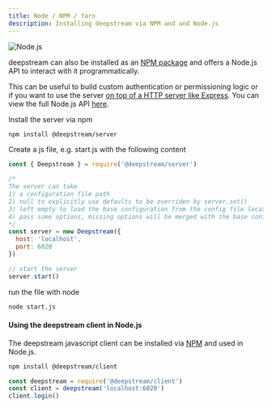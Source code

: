```yaml
---
title: Node / NPM / Yarn
description: Installing deepstream via NPM and and Node.js
---
```


![Node.js](nodejs.png)

deepstream can also be installed as an [NPM package](https://www.npmjs.com/package/deepstream.io) and offers a Node.js API to interact with it programmatically.

This can be useful to build custom authentication or permissioning logic or if you want to use the server [on top of a HTTP server like Express](/tutorials/integrations/other-http/). You can view the full Node.js API [here](/docs/server/node-api/).

Install the server via npm

``` bash
npm install @deepstream/server
```

Create a js file, e.g. start.js with the following content

```javascript
const { Deepstream } = require('@deepstream/server')

/*
The server can take
1) a configuration file path
2) null to explicitly use defaults to be overriden by server.set()
3) left empty to load the base configuration from the config file located within the conf directory.
4) pass some options, missing options will be merged with the base configuration
*/
const server = new Deepstream({
  host: 'localhost',
  port: 6020
})

// start the server
server.start()
```

run the file with node
```bash
node start.js
```

#### Using the deepstream client in Node.js
The deepstream javascript client can be installed via [NPM](https://www.npmjs.com/package/@deepstream/client) and used in Node.js.

```bash
npm install @deepstream/client
```

```javascript
const deepstream = require('@deepstream/client')
const client = deepstream('localhost:6020')
client.login()
```
